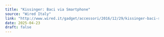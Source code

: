 ```yaml
---
title: "Kissinger: Baci via Smartphone"
source: "Wired Italy"
link: "http://www.wired.it/gadget/accessori/2016/12/29/kissinger-baci-smartphone/"
date: 2025-04-23
draft: false
---
```

